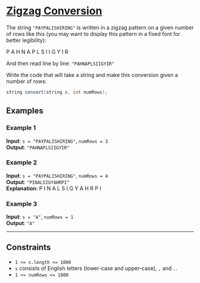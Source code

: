 # [Zigzag Conversion](https://leetcode.com/problems/zigzag-conversion/description/)

The string `"PAYPALISHIRING"` is written in a zigzag pattern on a given number of rows like this (you may want to display this pattern in a fixed font for better legibility):

P   A   H   N
A P L S I I G
Y   I   R


And then read line by line: `"PAHNAPLSIIGYIR"`

Write the code that will take a string and make this conversion given a number of rows:

```java
string convert(string s, int numRows);
```

## Examples

### Example 1

**Input**: `s = "PAYPALISHIRING"`, `numRows = 3`  
**Output**: `"PAHNAPLSIIGYIR"`  

### Example 2

**Input**: `s = "PAYPALISHIRING"`, `numRows = 4`  
**Output**: `"PINALSIGYAHRPI"`  
**Explanation**:
P     I    N
A   L S  I G
Y A   H R
P     I


### Example 3

**Input**: `s = "A"`, `numRows = 1`  
**Output**: `"A"`  

---

## Constraints

- `1 <= s.length <= 1000`
- `s` consists of English letters (lower-case and upper-case), `,` and `.`.
- `1 <= numRows <= 1000`
